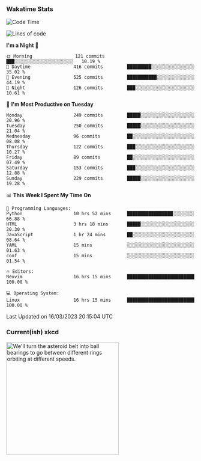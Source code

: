 ### Wakatime Stats
<!--START_SECTION:waka-->
![Code Time](http://img.shields.io/badge/Code%20Time-1%2C509%20hrs%2054%20mins-blue)

![Lines of code](https://img.shields.io/badge/From%20Hello%20World%20I%27ve%20Written-991.8%20thousand%20lines%20of%20code-blue)

**I'm a Night 🦉** 

```text
🌞 Morning                121 commits         ███░░░░░░░░░░░░░░░░░░░░░░   10.19 % 
🌆 Daytime                416 commits         █████████░░░░░░░░░░░░░░░░   35.02 % 
🌃 Evening                525 commits         ███████████░░░░░░░░░░░░░░   44.19 % 
🌙 Night                  126 commits         ███░░░░░░░░░░░░░░░░░░░░░░   10.61 % 
```
📅 **I'm Most Productive on Tuesday** 

```text
Monday                   249 commits         █████░░░░░░░░░░░░░░░░░░░░   20.96 % 
Tuesday                  250 commits         █████░░░░░░░░░░░░░░░░░░░░   21.04 % 
Wednesday                96 commits          ██░░░░░░░░░░░░░░░░░░░░░░░   08.08 % 
Thursday                 122 commits         ███░░░░░░░░░░░░░░░░░░░░░░   10.27 % 
Friday                   89 commits          ██░░░░░░░░░░░░░░░░░░░░░░░   07.49 % 
Saturday                 153 commits         ███░░░░░░░░░░░░░░░░░░░░░░   12.88 % 
Sunday                   229 commits         █████░░░░░░░░░░░░░░░░░░░░   19.28 % 
```


📊 **This Week I Spent My Time On** 

```text
💬 Programming Languages: 
Python                   10 hrs 52 mins      █████████████████░░░░░░░░   66.88 % 
HTML                     3 hrs 18 mins       █████░░░░░░░░░░░░░░░░░░░░   20.30 % 
JavaScript               1 hr 24 mins        ██░░░░░░░░░░░░░░░░░░░░░░░   08.64 % 
YAML                     15 mins             ░░░░░░░░░░░░░░░░░░░░░░░░░   01.63 % 
conf                     15 mins             ░░░░░░░░░░░░░░░░░░░░░░░░░   01.54 % 

🔥 Editors: 
Neovim                   16 hrs 15 mins      █████████████████████████   100.00 % 

💻 Operating System: 
Linux                    16 hrs 15 mins      █████████████████████████   100.00 % 
```


 Last Updated on 16/03/2023 20:15:04 UTC
<!--END_SECTION:waka-->

### Current(ish) xkcd
<a id="xkcd-a" title="We'll turn the asteroid belt into ball bearings to go between different rings orbiting at different speeds." href="https://www.xkcd.com" target="_blank">
        <img align="center" id="xkcd-img" src="https://imgs.xkcd.com/comics/flatten_the_planets.png" alt="We'll turn the asteroid belt into ball bearings to go between different rings orbiting at different speeds." height=300 />
</a>
